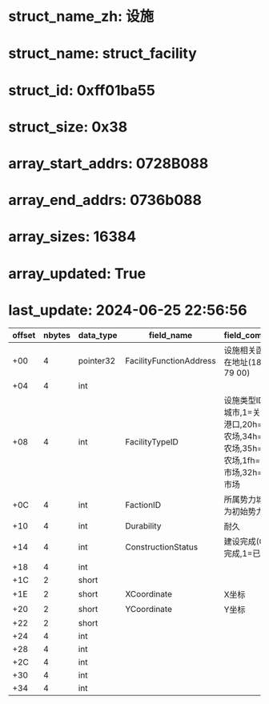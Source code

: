 # struct_name_zh: 设施
# struct_name: struct_facility
# struct_id: 0xff01ba55
# struct_size: 0x38
# array_start_addrs: 0728B088
# array_end_addrs: 0736b088
# array_sizes: 16384
# array_updated: True
# last_update: 2024-06-25 22:56:56
| offset | nbytes | data_type | field_name              | field_comment                                                                                   |
| ------ | ------ | --------- | ----------------------- | ----------------------------------------------------------------------------------------------- |
| +00    | 4      | pointer32 | FacilityFunctionAddress | 设施相关函数所在地址(18 C7 79 00)                                                               |
| +04    | 4      | int       |                         |                                                                                                 |
| +08    | 4      | int       | FacilityTypeID          | 设施类型ID0=城市,1=关隘,2=港口,20h=一级农场,34h=二级农场,35h=三级农场,1fh=一级市场,32h=二级市场 |
| +0C    | 4      | int       | FactionID               | 所属势力城港关为初始势力                                                                        |
| +10    | 4      | int       | Durability              | 耐久                                                                                            |
| +14    | 4      | int       | ConstructionStatus      | 建设完成(0=未完成,1=已完成)                                                                     |
| +18    | 4      | int       |                         |                                                                                                 |
| +1C    | 2      | short     |                         |                                                                                                 |
| +1E    | 2      | short     | XCoordinate             | X坐标                                                                                           |
| +20    | 2      | short     | YCoordinate             | Y坐标                                                                                           |
| +22    | 2      | short     |                         |                                                                                                 |
| +24    | 4      | int       |                         |                                                                                                 |
| +28    | 4      | int       |                         |                                                                                                 |
| +2C    | 4      | int       |                         |                                                                                                 |
| +30    | 4      | int       |                         |                                                                                                 |
| +34    | 4      | int       |                         |                                                                                                 |
